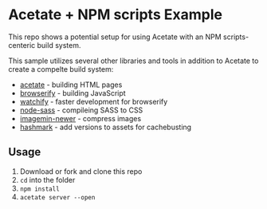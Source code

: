 # Acetate + NPM scripts Example

This repo shows a potential setup for using Acetate with an NPM scripts-centeric build system.

This sample utilizes several other libraries and tools in addition to Acetate to create a compelte build system:

* [acetate](http://acetate.io) - building HTML pages
* [browserify](http://browserify.org/) - building JavaScript
* [watchify](https://npmjs.com/package/watchify) - faster development for browserify
* [node-sass](https://www.npmjs.com/package/node-sass) - compileing SASS to CSS
* [imagemin-newer](https://www.npmjs.com/package/imagemin-newer) - compress images
* [hashmark](https://github.com/keithamus/hashmark) - add versions to assets for cachebusting

## Usage

1. Download or fork and clone this repo
2. `cd` into the folder
3. `npm install`
4. `acetate server --open`